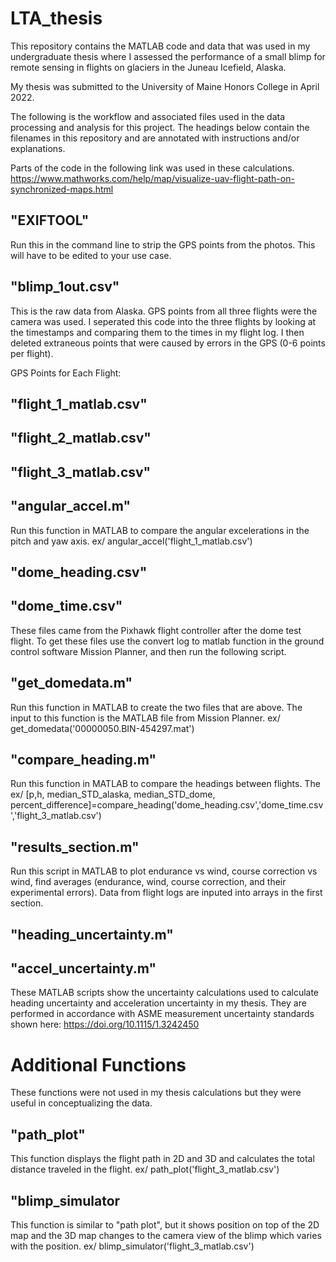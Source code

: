 # LTA_thesis
This repository contains the MATLAB code and data that was used in my undergraduate thesis where I assessed the performance of a small blimp for remote sensing in flights on glaciers in the Juneau Icefield, Alaska. 

My thesis was submitted to the University of Maine Honors College in April 2022. 

The following is the workflow and associated files used in the data processing and analysis for this project. The headings below contain the filenames in this repository and are annotated with instructions and/or explanations. 

Parts of the code in the following link was used in these calculations. 
https://www.mathworks.com/help/map/visualize-uav-flight-path-on-synchronized-maps.html

## "EXIFTOOL" 
Run this in the command line to strip the GPS points from the photos. This will have to be edited to your use case. 

## "blimp_1out.csv"
This is the raw data from Alaska. GPS points from all three flights were the camera was used. I seperated this code into the three flights by looking at the timestamps and comparing them to the times in my flight log. I then deleted extraneous points that were caused by errors in the GPS (0-6 points per flight). 

GPS Points for Each Flight:
## "flight_1_matlab.csv"
## "flight_2_matlab.csv"
## "flight_3_matlab.csv"

## "angular_accel.m"
Run this function in MATLAB to compare the angular excelerations in the pitch and yaw axis.
ex/ angular_accel('flight_1_matlab.csv')

## "dome_heading.csv"
## "dome_time.csv"
These files came from the Pixhawk flight controller after the dome test flight. To get these files use the convert log to matlab function in the ground control software Mission Planner, and then run the following script. 

## "get_domedata.m"
Run this function in MATLAB to create the two files that are above. The input to this function is the MATLAB file from Mission Planner. ex/ get_domedata('00000050.BIN-454297.mat')

## "compare_heading.m"
Run this function in MATLAB to compare the headings between flights. The 
ex/ [p,h, median_STD_alaska, median_STD_dome, percent_difference]=compare_heading('dome_heading.csv','dome_time.csv','flight_3_matlab.csv')

## "results_section.m"
Run this script in MATLAB to plot endurance vs wind, course correction vs wind, find averages (endurance, wind, course correction, and their experimental errors). Data from flight logs are inputed into arrays in the first section. 

## "heading_uncertainty.m"
## "accel_uncertainty.m"
These MATLAB scripts show the uncertainty calculations used to calculate heading uncertainty and acceleration uncertainty in my thesis. They are performed in accordance with ASME measurement uncertainty standards shown here: https://doi.org/10.1115/1.3242450

# Additional Functions
These functions were not used in my thesis calculations but they were useful in conceptualizing the data.

## "path_plot"
This function displays the flight path in 2D and 3D and calculates the total distance traveled in the flight. ex/ path_plot('flight_3_matlab.csv')

## "blimp_simulator
This function is similar to "path plot", but it shows position on top of the 2D map and the 3D map changes to the camera view of the blimp which varies with the position. ex/ blimp_simulator('flight_3_matlab.csv')

